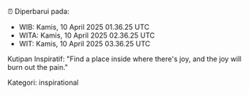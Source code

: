 ⏰ Diperbarui pada:
- WIB: Kamis, 10 April 2025 01.36.25 UTC
- WITA: Kamis, 10 April 2025 02.36.25 UTC
- WIT: Kamis, 10 April 2025 03.36.25 UTC

Kutipan Inspiratif:
"Find a place inside where there's joy, and the joy will burn out the pain."


Kategori: inspirational

